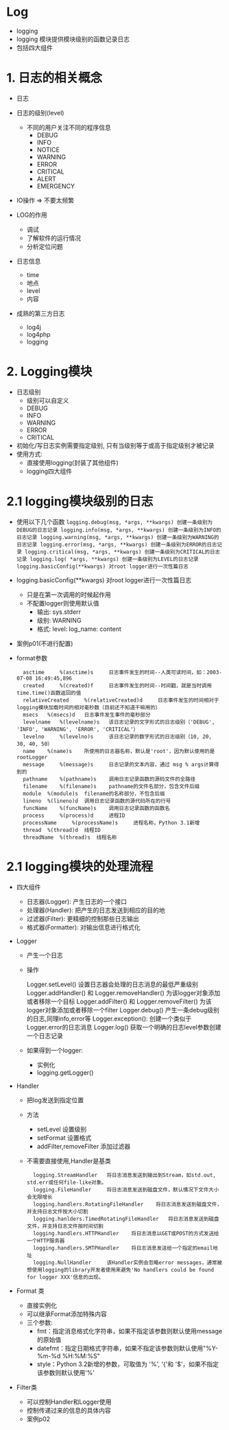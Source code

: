 # Log
- logging
- logging 模块提供模块级别的函数记录日志
- 包括四大组件

# 1. 日志的相关概念
- 日志
- 日志的级别(level)
    - 不同的用户关注不同的程序信息
      - DEBUG
      - INFO
      - NOTICE
      - WARNING
      - ERROR
      - CRITICAL
      - ALERT
      - EMERGENCY

- IO操作 => 不要太频繁
- LOG的作用
    - 调试
    - 了解软件的运行情况
    - 分析定位问题 

- 日志信息
    - time
    - 地点
    - level
    - 内容
- 成熟的第三方日志
    - log4j
    - log4php
    - logging
# 2. Logging模块
- 日志级别
    - 级别可以自定义
    - DEBUG
    - INFO
    - WARNING
    - ERROR
    - CRITICAL
- 初始化/写日志实例需要指定级别, 只有当级别等于或高于指定级别才被记录
- 使用方式:
    - 直接使用logging(封装了其他组件)
    - logging四大组件
    
# 2.1 logging模块级别的日志
- 使用以下几个函数
    `logging.debug(msg, *args, **kwargs) 创建一条级别为DEBUG的日志记录
     logging.info(msg, *args, **kwargs) 创建一条级别为INFO的日志记录
     logging.warning(msg, *args, **kwargs) 创建一条级别为WARNING的日志记录
     logging.error(msg, *args, **kwargs) 创建一条级别为ERROR的日志记录
     logging.critical(msg, *args, **kwargs) 创建一条级别为CRITICAL的日志记录
     logging.log( *args, **kwargs) 创建一条级别为LEVEL的日志记录
     logging.basicConfig(**kwargs) 对root logger进行一次性篇日志`

- logging.basicConfig(**kwargs) 对root logger进行一次性篇日志
    - 只是在第一次调用的时候起作用
    - 不配置logger则使用默认值
        - 输出: sys.stderr
        - 级别: WARNING
        - 格式: level: log_name: content
- 案例p01(不进行配置)
- format参数


        asctime 	%(asctime)s 	日志事件发生的时间--人类可读时间，如：2003-07-08 16:49:45,896
        created 	%(created)f 	日志事件发生的时间--时间戳，就是当时调用time.time()函数返回的值
        relativeCreated 	%(relativeCreated)d 	日志事件发生的时间相对于logging模块加载时间的相对毫秒数（目前还不知道干嘛用的）
        msecs 	%(msecs)d 	日志事件发生事件的毫秒部分
        levelname 	%(levelname)s 	该日志记录的文字形式的日志级别（'DEBUG', 'INFO', 'WARNING', 'ERROR', 'CRITICAL'）
        levelno 	%(levelno)s 	该日志记录的数字形式的日志级别（10, 20, 30, 40, 50）
        name 	%(name)s 	所使用的日志器名称，默认是'root'，因为默认使用的是 rootLogger
        message 	%(message)s 	日志记录的文本内容，通过 msg % args计算得到的
        pathname 	%(pathname)s 	调用日志记录函数的源码文件的全路径
        filename 	%(filename)s 	pathname的文件名部分，包含文件后缀
        module 	%(module)s 	filename的名称部分，不包含后缀
        lineno 	%(lineno)d 	调用日志记录函数的源代码所在的行号
        funcName 	%(funcName)s 	调用日志记录函数的函数名
        process 	%(process)d 	进程ID
        processName 	%(processName)s 	进程名称，Python 3.1新增
        thread 	%(thread)d 	线程ID
        threadName 	%(thread)s 	线程名称 

# 2.1  logging模块的处理流程
- 四大组件
    - 日志器(Logger): 产生日志的一个接口
    - 处理器(Handler): 把产生的日志发送到相应的目的地
    - 过滤器(Filter): 更精细的控制那些日志输出
    - 格式器(Formatter): 对输出信息进行格式化
- Logger    
    - 产生一个日志
    - 操作
    
        Logger.setLevel()  设置日志器会处理的日志消息的最低严重级别
        Logger.addHandler() 和 Logger.removeHandler() 为该logger对象添加或者移除一个目标
        Logger.addFilter() 和 Logger.removeFilter() 为该logger对象添加或者移除一个filter
        Logger.debug() 产生一条debug级别的日志,同理info,error等
        Logger.exception(): 创建一个类似于Logger.error的日志消息
        Logger.log() 获取一个明确的日志level参数创建一个日志记录
     
    - 如果得到一个logger:
        - 实例化
        - logging.getLogger()

- Handler
    - 把log发送到指定位置
    - 方法
        - setLevel 设置级别
        - setFormat 设置格式
        - addFilter,removeFilter 添加过滤器
    - 不需要直接使用,Handler是基类
        
            logging.StreamHandler 	将日志消息发送到输出到Stream，如std.out, std.err或任何file-like对象。
            logging.FileHandler 	将日志消息发送到磁盘文件，默认情况下文件大小会无限增长
            logging.handlers.RotatingFileHandler 	将日志消息发送到磁盘文件，并支持日志文件按大小切割
            logging.hanlders.TimedRotatingFileHandler 	将日志消息发送到磁盘文件，并支持日志文件按时间切割
            logging.handlers.HTTPHandler 	将日志消息以GET或POST的方式发送给一个HTTP服务器
            logging.handlers.SMTPHandler 	将日志消息发送给一个指定的email地址
            logging.NullHandler 	该Handler实例会忽略error messages，通常被想使用logging的library开发者使用来避免'No handlers could be found for logger XXX'信息的出现。
- Format 类
    - 直接实例化
    - 可以继承Format添加特殊内容
    - 三个参数: 
        - fmt：指定消息格式化字符串，如果不指定该参数则默认使用message的原始值
        - datefmt：指定日期格式字符串，如果不指定该参数则默认使用"%Y-%m-%d %H:%M:%S"
        - style：Python 3.2新增的参数，可取值为 '%', '{'和 '$'，如果不指定该参数则默认使用'%'   
   
- Filter类
    - 可以控制Handler和Logger使用
    - 控制传递过来的信息的具体内容
    - 案例p02